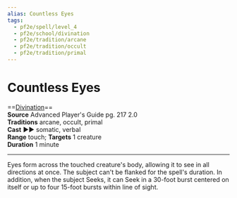 ```yaml
---
alias: Countless Eyes
tags:
  - pf2e/spell/level_4
  - pf2e/school/divination
  - pf2e/tradition/arcane
  - pf2e/tradition/occult
  - pf2e/tradition/primal
---
```


# Countless Eyes

==[Divination](Divination.md)==  
__Source__ Advanced Player's Guide pg. 217 2.0  
**Traditions** arcane, occult, primal  
**Cast** ►► somatic, verbal  
**Range** touch; **Targets** 1 creature  
**Duration** 1 minute

---

Eyes form across the touched creature's body, allowing it to see in all directions at once. The subject can't be flanked for the spell's duration. In addition, when the subject Seeks, it can Seek in a 30-foot burst centered on itself or up to four 15-foot bursts within line of sight.

